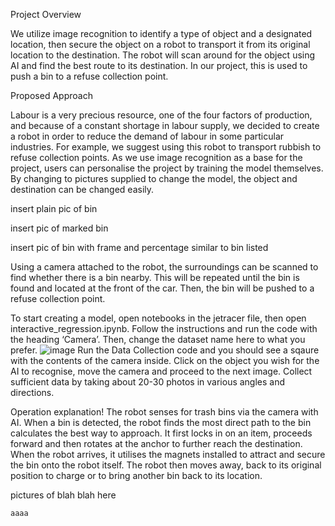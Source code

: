 Project Overview

We utilize image recognition to identify a type of object and a designated location, then secure the object on a robot to transport it from its original location to the destination. 
The robot will scan around for the object using AI and find the best route to its destination. 
In our project, this is used to push a bin to a refuse collection point.


Proposed Approach

Labour is a very precious resource, one of the four factors of production, and because of a constant shortage in labour supply, we decided to create a robot in order to reduce the demand of labour in some particular industries. For example, we suggest using this robot to transport rubbish to refuse collection points. 
As we use image recognition as a base for the project, users can personalise the project by training the model themselves.
By changing to pictures supplied to change the model, the object and destination can be changed easily.

insert plain pic of bin

insert pic of marked bin

insert pic of bin with frame and percentage similar to bin listed

Using a camera attached to the robot, the surroundings can be scanned to find whether there is a bin nearby. 
This will be repeated until the bin is found and located at the front of the car. 
Then, the bin will be pushed to a refuse collection point.



To start creating a model, open notebooks in the jetracer file, then open interactive_regression.ipynb.
Follow the instructions and run the code with the heading ‘Camera’.
Then, change the dataset name here to what you prefer.
![image](https://github.com/user-attachments/assets/7cc42b93-6ac1-4bb4-a790-f321852e9dc6)
Run the Data Collection code and you should see a sqaure with the contents of the camera inside.
Click on the object you wish for the AI to recognise, move the camera and proceed to the next image.
Collect sufficient data by taking about 20-30 photos in various angles and directions.

Operation explanation!
The robot senses for trash bins via the camera with AI. When a bin is detected, the robot finds the most direct path to the bin calculates the best way to approach.
It first locks in on an item, proceeds forward and then rotates at the anchor to further reach the destination.
When the robot arrives, it utilises the magnets installed to attract and secure the bin onto the robot itself.
The robot then moves away, back to its original position to charge or to bring another bin back to its location.

pictures of blah blah here


```
aaaa
```
